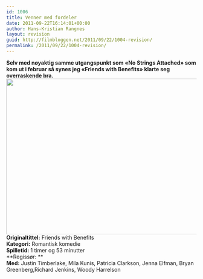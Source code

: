 ```yaml
---
id: 1006
title: Venner med fordeler
date: 2011-09-22T16:14:01+00:00
author: Hans-Kristian Rangnes
layout: revision
guid: http://filmbloggen.net/2011/09/22/1004-revision/
permalink: /2011/09/22/1004-revision/
---
```

**Selv med nøyaktig samme utgangspunkt som &laquo;No Strings Attached&raquo; som kom ut i februar så synes jeg &laquo;Friends with Benefits&raquo; klarte seg overraskende bra.**  
<a href="http://filmbloggen.net/?attachment_id=1005" rel="attachment wp-att-1005"><img class="alignnone size-large wp-image-1005" src="http://filmbloggen.net/wp-content/uploads//2011/09/friends-with-benefits-620x412.jpg" alt="" width="620" height="412" /><br /> </a>**Originaltittel:** Friends with Benefits  
**Kategori:** Romantisk komedie  
**Spilletid:** 1 timer og 53 minutter  
**Regissør: **  
**Med:** Justin Timberlake, Mila Kunis, Patricia Clarkson, Jenna Elfman, Bryan Greenberg,Richard Jenkins, Woody Harrelson